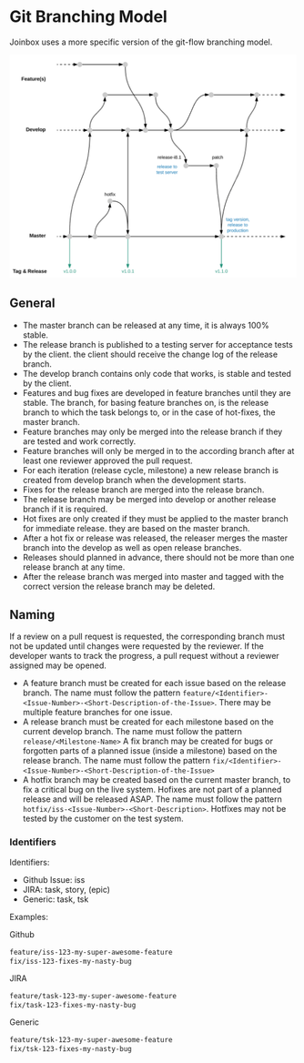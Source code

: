 # Git Branching Model

Joinbox uses a more specific version of the git-flow branching model.

![Joinbox Git Flow Model](git-flow.png "Joinbox Git Flow")


## General

- The master branch can be released at any time, it is always 100% stable.
- The release branch is published to a testing server for acceptance tests by the client. the client should receive the change log of the release branch.
- The develop branch contains only code that works, is stable and tested by the client.
- Features and bug fixes are developed in feature branches until they are stable. The branch, for basing feature branches on, is the release branch to which the task belongs to, or in the case of hot-fixes, the master branch.
- Feature branches may only be merged into the release branch if they are tested and work correctly.
- Feature branches will only be merged in to the according branch after at least one reviewer approved the pull request.
- For each iteration (release cycle, milestone) a new release branch is created from develop branch when the development starts.
- Fixes for the release branch are merged into the release branch.
- The release branch may be merged into develop or another release branch if it is required.
- Hot fixes are only created if they must be applied to the master branch for immediate release. they are based on the master branch.
- After a hot fix or release was released, the releaser merges the master branch into the develop as well as open release branches.
- Releases should planned in advance, there should not be more than one release branch at any time.
- After the release branch was merged into master and tagged with the correct version the release branch may be deleted.

## Naming
If a review on a pull request is requested, the corresponding branch must not be updated until changes were requested by the reviewer. If the developer wants to track the progress, a pull request without a reviewer assigned may be opened.

- A feature branch must be created for each issue based on the release branch. The name must follow the pattern `feature/<Identifier>-<Issue-Number>-<Short-Description-of-the-Issue>`. There may be multiple feature branches for one issue.
- A release branch must be created for each milestone based on the current develop branch. The name must follow the pattern `release/<Milestone-Name>`
A fix branch may be created for bugs or forgotten parts of a planned issue (inside a milestone) based on the release branch. The name must follow the pattern `fix/<Identifier>-<Issue-Number>-<Short-Description-of-the-Issue>`
- A hotfix branch may be created based on the current master branch, to fix a critical bug on the live system. Hofixes are not part of a planned release and will be released ASAP. The name must follow the pattern `hotfix/iss-<Issue-Number>-<Short-Description>`. Hotfixes may not be tested by the customer on the test system.


### Identifiers

Identifiers:
- Github Issue: iss
- JIRA: task, story, (epic)
- Generic: task, tsk


Examples:

Github
```
feature/iss-123-my-super-awesome-feature
fix/iss-123-fixes-my-nasty-bug
```

JIRA
```
feature/task-123-my-super-awesome-feature
fix/task-123-fixes-my-nasty-bug
```

Generic
```
feature/tsk-123-my-super-awesome-feature
fix/tsk-123-fixes-my-nasty-bug
```
